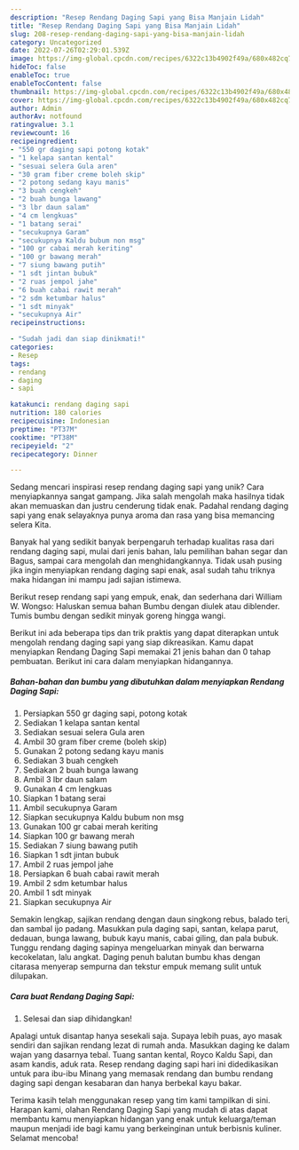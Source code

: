 ```yaml
---
description: "Resep Rendang Daging Sapi yang Bisa Manjain Lidah"
title: "Resep Rendang Daging Sapi yang Bisa Manjain Lidah"
slug: 208-resep-rendang-daging-sapi-yang-bisa-manjain-lidah
category: Uncategorized
date: 2022-07-26T02:29:01.539Z
image: https://img-global.cpcdn.com/recipes/6322c13b4902f49a/680x482cq70/rendang-daging-sapi-foto-resep-utama.jpg
hideToc: false
enableToc: true
enableTocContent: false
thumbnail: https://img-global.cpcdn.com/recipes/6322c13b4902f49a/680x482cq70/rendang-daging-sapi-foto-resep-utama.jpg
cover: https://img-global.cpcdn.com/recipes/6322c13b4902f49a/680x482cq70/rendang-daging-sapi-foto-resep-utama.jpg
author: Admin
authorAv: notfound
ratingvalue: 3.1
reviewcount: 16
recipeingredient:
- "550 gr daging sapi potong kotak"
- "1 kelapa santan kental"
- "sesuai selera Gula aren"
- "30 gram fiber creme boleh skip"
- "2 potong sedang kayu manis"
- "3 buah cengkeh"
- "2 buah bunga lawang"
- "3 lbr daun salam"
- "4 cm lengkuas"
- "1 batang serai"
- "secukupnya Garam"
- "secukupnya Kaldu bubum non msg"
- "100 gr cabai merah keriting"
- "100 gr bawang merah"
- "7 siung bawang putih"
- "1 sdt jintan bubuk"
- "2 ruas jempol jahe"
- "6 buah cabai rawit merah"
- "2 sdm ketumbar halus"
- "1 sdt minyak"
- "secukupnya Air"
recipeinstructions:

- "Sudah jadi dan siap dinikmati!"
categories:
- Resep
tags:
- rendang
- daging
- sapi

katakunci: rendang daging sapi 
nutrition: 180 calories
recipecuisine: Indonesian
preptime: "PT37M"
cooktime: "PT38M"
recipeyield: "2"
recipecategory: Dinner

---
```





Sedang mencari inspirasi resep rendang daging sapi yang unik? Cara menyiapkannya sangat gampang. Jika salah mengolah maka hasilnya tidak akan memuaskan dan justru cenderung tidak enak. Padahal rendang daging sapi yang enak selayaknya punya aroma dan rasa yang bisa memancing selera Kita.





Banyak hal yang sedikit banyak berpengaruh terhadap kualitas rasa dari rendang daging sapi, mulai dari jenis bahan, lalu pemilihan bahan segar dan Bagus, sampai cara mengolah dan menghidangkannya. Tidak usah pusing jika ingin menyiapkan rendang daging sapi enak,      asal sudah tahu triknya maka hidangan ini mampu jadi sajian istimewa.














Berikut resep rendang sapi yang empuk, enak, dan sederhana dari William W. Wongso: Haluskan semua bahan Bumbu dengan diulek atau diblender. Tumis bumbu dengan sedikit minyak goreng hingga wangi.






Berikut ini ada beberapa tips dan trik praktis yang dapat diterapkan untuk mengolah rendang daging sapi yang siap dikreasikan. Kamu dapat menyiapkan Rendang Daging Sapi memakai 21 jenis bahan dan 0 tahap pembuatan. Berikut ini cara dalam menyiapkan hidangannya.

<!--inarticleads1-->

##### Bahan-bahan dan bumbu yang dibutuhkan dalam menyiapkan Rendang Daging Sapi:

1. Persiapkan 550 gr daging sapi, potong kotak
1. Sediakan 1 kelapa santan kental
1. Sediakan sesuai selera Gula aren
1. Ambil 30 gram fiber creme (boleh skip)
1. Gunakan 2 potong sedang kayu manis
1. Sediakan 3 buah cengkeh
1. Sediakan 2 buah bunga lawang
1. Ambil 3 lbr daun salam
1. Gunakan 4 cm lengkuas
1. Siapkan 1 batang serai
1. Ambil secukupnya Garam
1. Siapkan secukupnya Kaldu bubum non msg
1. Gunakan 100 gr cabai merah keriting
1. Siapkan 100 gr bawang merah
1. Sediakan 7 siung bawang putih
1. Siapkan 1 sdt jintan bubuk
1. Ambil 2 ruas jempol jahe
1. Persiapkan 6 buah cabai rawit merah
1. Ambil 2 sdm ketumbar halus
1. Ambil 1 sdt minyak
1. Siapkan secukupnya Air


Semakin lengkap, sajikan rendang dengan daun singkong rebus, balado teri, dan sambal ijo padang. Masukkan pula daging sapi, santan, kelapa parut, dedauan, bunga lawang, bubuk kayu manis, cabai giling, dan pala bubuk. Tunggu rendang daging sapinya mengeluarkan minyak dan berwarna kecokelatan, lalu angkat. Daging penuh balutan bumbu khas dengan citarasa menyerap sempurna dan tekstur empuk memang sulit untuk dilupakan. 

<!--inarticleads2-->

##### Cara buat Rendang Daging Sapi:


1. Selesai dan siap dihidangkan!

Apalagi untuk disantap hanya sesekali saja. Supaya lebih puas, ayo masak sendiri dan sajikan rendang lezat di rumah anda. Masukkan daging ke dalam wajan yang dasarnya tebal. Tuang santan kental, Royco Kaldu Sapi, dan asam kandis, aduk rata. Resep rendang daging sapi hari ini didedikasikan untuk para ibu-ibu Minang yang memasak rendang dan bumbu rendang daging sapi dengan kesabaran dan hanya berbekal kayu bakar. 

Terima kasih telah menggunakan resep yang tim kami tampilkan di sini. Harapan kami, olahan Rendang Daging Sapi yang mudah di atas dapat membantu kamu menyiapkan hidangan yang enak untuk keluarga/teman maupun menjadi ide bagi kamu yang berkeinginan untuk berbisnis kuliner. Selamat mencoba!
